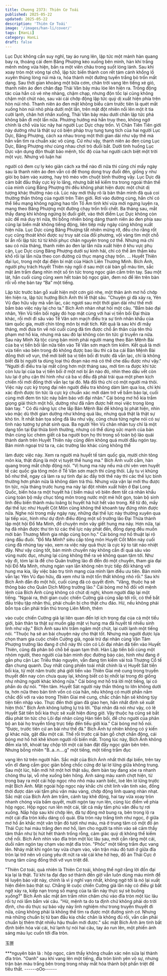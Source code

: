 ```yaml
---
title: Chương 2373: Thiên Cơ Toái
published: 2025-05-22
updated: 2025-05-22
description: 'Thiên Cơ Toái'
image: '/images/han-li/cover/'
tags: [HanLi]
category: HanLi
draft: false
---
```


Lục Dực không cần suy nghĩ, tay áo rung lên, lập tức một mảnh
hàn quang bay ra, thoáng cái đem Băng Phượng kéo xuống bên
mình, hàn khí trắng mênh mông vừa hiện, bắn ra một viên châu
trong suốt lóng lánh. Sau khi xoay tròn một vòng tại chỗ, lập tức
biến thành con rết tám cánh khổng lồ xuyên thủng lòng núi mà ra,
hóa thành một đường tuyến trắng bỏ trốn mất dạng.
Sau thời gian khoảng một bữa cơm, chân trời vang lên tiếng xé
gió, thanh niên áo đen chân đạp Thải Vân bảy màu lóe lên hiện
ra.
Trông động tác của hắn cỏ vẻ nhẹ nhàng, chậm chạp, nhưng độn
tốc lại cũng không chậm một chút nào, sau vài cái chớp động lập
tức quỷ dị xuất hiện phía trên hòn núi nhỏ.
Thanh niên áo đen mặt không biểu cảm trước tiên là quét mắt
xuống hòn núi nhỏ phía dưới một lần, trên mặt đột nhiên nổi lên
một ít tia cười lạnh, chân hơi nhấn xuống, Thải Vân bảy màu dưới
chân lập tức phá không bắn đi một lần nữa.
Phương hướng mà hắn truy theo, không ngờ chính là chỗ vừa lúc
nãy hai người Lục Dực chạy trốn.
Vị Chân Tiên Tiên giới này dường như là thật sự có biện pháp
truy tung tung tích của hai người Lục Dực, Băng Phượng, cách xa
nhau trong một thời gian dài như vậy thế mà hắn vẫn tìm ra
chuẩn xác vô cùng.
Cứ như vậy, thanh niên áo đen cùng Lục Dực, Băng Phượng như
cùng nhau chơi trò đuổi bắt.
Dưới tình huống Lục Dực vận dụng độn thuật bảo mệnh, tốc độ
của hai người cách biệt một trời một vực. Nhưng vô luận hai

người có đem cự ly kéo giãn cách xa thế nào đi nữa thì cũng chỉ
mấy ngày sau là thanh niên áo đen vẫn có để thong dong truy
đuổi đến, giống y như giòi bọ bám vào xương, hay trò mèo vờn
chuột bình thường vậy.
Lục Dực đã cảm bắt đầu thấy cực kỳ lo lắng, nhưng bất kể kiểm
tra trong ngoài thân thể của mình cùng Băng Phượng thì đều
không phát hiện được một chút dị tượng khác thường nào cả. Lúc
này mới thấy rõ là bản thân mình đã quá coi thường thần thông
của người trên Tiên giới.
Rơi vào đường cùng, hắn chỉ có thể liều mạng không ngừng hao
tổn Tố Âm tinh khí vừa mới ngưng luyện ra, mang theo Băng
Phượng một đường chạy trốn trối chết.
Ba tháng sau, mắt thấy đang khi không ngừng bị đuổi giết, vào
thời điểm Lục Dực không còn sức để mà duy trì nữa, thì bỗng
nhiên bóng dáng thanh niên áo đen phía sau cũng lại biến mất
không tiếng động, liên tiếp mấy ngày cũng không xuất hiện nữa.
Lục Dực cùng Băng Phượng tất nhiên mừng rỡ, đều cho rằng rốt
cục cũng thoát khỏi được sự truy sát của đối phương, vội vàng
tìm một chỗ bí ẩn rồi lập tức từ từ khôi phục chân nguyên trong
cơ thể.
Nhưng mà chỉ sau có nửa tháng, thanh niên áo đen lại lần nữa
xuất hiện ở khu vực phụ cận, Lục Dực cùng Băng Phượng dưới
sự kinh hãi, chỉ có thể âm thầm kêu khổ rồi lại lần nữa theo con
đường cũ thục mạng chạy trốn.
...
Huyết Thiên đại lục, trong một đại điện bí mật của Hách Liên
Thương Minh. Bích Ảnh, người phụ trách Huyết Thiên này ngồi ở
sau một cái bàn gỗ màu tím, sắc mặt âm trầm đang nhìn một số
tin tức trong ngọc giản cầm trên tay.
Sau một lát, hắn cuối cùng cũng xem hết toàn bộ ngọc giản, đem
nó để lên trên bàn rồi vỗ nhẹ bàn tay “Ba” một tiếng.

Lập tức trước bàn gỗ xuất hiện một cơn gió nhẹ, một thân ảnh
mơ hồ chớp lên hiện ra, lập tức hướng Bích Ảnh thi lễ thật sâu.
"Chuyện gì đã xảy ra, Yên Vũ đạo hữu vậy mà vẫn lạc, các ngươi
sau một thời gian dài như thế mới bẩm báo việc này lại cho ta."
Bích Ảnh nhàn nhạt hỏi một câu.
"Bẩm báo đại nhân, Yên Vũ tiền bối ngày đó họp mặt cùng với hai
vị tiền bối Đại thừa khác, rồi mới đi sâu vào Tề Vân sơn mạch
điều tra sự tình nhân khẩu của tám quốc gia, mười chín tông môn
bị mất tích. Kết quả là sau khi đi mấy tháng, mới đưa tin về nói
cuối cùng đã tìm được chổ ẩn thân của tên thủ phạm mơ hồ kia,
nhưng mà sau đó lại không còn tin tức gì truyền ra nữa. Sau này
Minh Xà tộc cùng bản minh phái người mang theo Bản Mệnh Bài
của ba vị tiền bối lần nữa tiến vào Tề Vân sơn mạch tìm kiếm. Kết
quả là mới vừa tiến vào bên trong đó không được bao lâu thì cả
ba cái Bản Mệnh Bài đồng thời vỡ vụn, thế mới biết ba vị tiền bối
đi trước đã vẫn lạc, chỉ là không biết đã bị người ta dùng loại thủ
đoạn nào mà có thể che dấu được như vậy."
"Người đi điều tra lại mất công hơn một tháng sau, mới tìm ra
được khí tức còn lưu lại của ba vị tiền bối ở một nơi bí ẩn nào đó,
nhìn theo dấu vết còn lưu lại ở phụ cận thì hình như cả ba vị đều
đã phải trải qua một phen kịch chiến rồi mới đồng thời vẫn lạc tại
đó. Mà đối thủ chỉ có một người mà thôi. Việc này cực kỳ trọng
đại nên người điều tra không dám làm qua loa, chỉ khi xác định
được tin tức là cực kỳ chuẩn xác mới dám trở về bẩm báo lại,
cuối cùng mới đem tin tức này bẩm báo với đại nhân.” Cái bóng
mơ hồ kia trầm giọng giải thích một hồi, dường như đã nắm được
hết mọi việc trong lòng bàn tay.
" Có đủ năng lực che lấp Bản Mệnh Bài để không bị phát hiện,
nhìn vào mặc dù thời gian dường như không quá lâu, nhưng quả
thật là thật sự khó tin. Ít nhất bản tọa sống đã lâu như vậy, cũng
chưa từng nghe nói có sự tình nào tương tự phát sinh qua. Ba
người Yên Vũ chân nhân tuy chỉ là một dạng tồn tại Đại thừa bình
thường, nhưng có thể dùng sức mạnh của bản thân cùng lúc
chém giết cả ba người bọn họ thì trong số toàn bộ lão quái thành
danh trên Huyết Thiên này cũng đếm không quá mười đầu ngón
tay. Bản minh ngoại trừ ta ra, các trưởng lão khác cũng không thể

làm được việc này. Xem ra người mà huyết tế tám quốc gia, mười
chín tông môn kia, thật đúng là một vị tuyệt thế hung ma." Bích
Ảnh vuốt cằm, hàn quang trong mắt chớp động nói.
"Vị hung ma này nếu mà chỉ vẻn ven huyết tế các quốc gia tông
môn ở Tề Vân sơn mạch thì cũng thôi. Lấy tu vi khủng bố như
thế, ngay cả làm ra sự tình đại ác đầy trời thế này thì các thế lực
bình thường hơn phân nửa là không dám trả thù. Nhưng vừa vặn
lại mới thu được tin tức, nửa tháng trước hung ma này lại đột
nhiên xuất hiện ở Đại Long Quốc, biến hóa ra một huyết hà ( biển
máu) vô biên đem tất cả nhân khẩu cùng toàn bộ mấy chục tông
môn trong nước một mẻ hốt gọn, toàn bộ sinh linh đều biến thành
máu loãng bị huyết hà hút hết vào trong. Kể từ đó, mấy đại thế
lực như Huyết Côt Môn cũng không thể khoanh tay đứng nhìn
được nữa. Nghe nói trong mấy ngày nay, những đại thế lực này
thường xuyên qua lại tiếp xúc, hình như dự định điều động một số
trưởng lão Đại Thừa thành lập một hội Đồ Ma Minh, để chuyên
môn vây giết hung ma này. Hơn nữa, tại hạ đã nhận được thư tín
từ các thế lực này phát đến, đồng dạng đều muốn mời bản
Thương Minh gia nhập cùng bọn họ." Cái bóng mơ hồ thuật lại rõ
ràng đầu đuôi.
"Đồ Ma Minh? siêu cấp tông môn Huyết Cốt Môn này cuối cùng
đã nhúng tay vào, xem ra việc này quả thực là cực kỳ to tát náo
nhiệt đây. Như vậy cũng tốt, bản minh chuyến này không cần đi
quá sâu vào vũng nước đục, nhưng lại cũng không thể ra vẻ
không quan tâm tới. Như vậy đi, tóm lại là để cho Quân trưởng
lão đi đến đó một chuyến, tham gia đại hội Đồ Ma Minh, nhưng
ngàn vạn lần không nên trực tiếp đối kháng với hung ma kia, lấy
việc bảo trụ tính mạng của mình làm điều ưu tiên. Bản minh vẫn
lạc Yên Vũ đạo hữu, đã xem như là một tổn thất không nhỏ rồi."
Sau khi Bích Ảnh đắn đo một hồi, cuối cùng đã có quyết định.
"Vâng, thuộc hạ sẽ thông báo cho Quân Dịch Mộng trưởng lão."
Cái bóng mơ hồ đối với mệnh lệnh của Bích Ảnh cũng không có
chút dị nghị, khom người đáp lại một tiếng.
"Ngoài ra, thời gian cuộc chiến Cường giả cũng sắp tới rồi, có thể
bắt đầu triệu tập nhân thủ, phải chuẩn bị cho thật chu đáo. Hừ,
nếu không phải bổn tọa cần phải trấn thủ trong Liên Minh, thêm

vào cuộc chiến Cường giả lại liên quan đến lợi ích trọng đại của
cả một tiểu giới, bản thân ta thật sự muốn gặp mặt vị hung ma đã
huyết tế nhiều sinh linh như vậy." Bích Ảnh sau khi trầm ngâm
một chút, lại cười lạnh một tiếng nói.
"Thuộc hạ sẽ an bài chuyện này cho thật tốt. Nhưng mà người
được lựa chọn tham gia cuộc chiến Cường giả, ngoài trừ đại
nhân cùng Văn Tâm Phượng trưởng lão đang ở chỗ này thì còn
có Lôi đại nhân đã tiến vào Huyết Thiên, cũng đã phân bổ chỗ bế
quan tạm thời. Hàn Lập tiền bối cùng một nhóm người, theo
người của bản minh dọc đường báo cáo, hình như đang ở gần
phụ cận Lạc Triều thảo nguyên, vẫn đang tìm kiếm vài toà
Thượng Cổ tế đàn chung quanh. Duy nhất cũng phiền toái nhất
chính là vị Huyết Sát tiền bối kia, từ một năm trước phá giới tiến
vào Thiên Giai mê cung trong truyền thuyết đến nay còn chưa
quay lại, không biết có bị nhốt lại trong đó giống như những người
khác không nữa." Cái bóng mơ hồ trả lời một tiếng, lại có phần do
dự nói.
"Yên tâm. Huyết Sát người này thần thông to lớn không dưới ta,
hơn nữa theo bản tính vốn có của hắn, nếu không có mười phần
nắm chắc đối với ra vào trong Thiên Giai mê cung, chắc chắn hắn
sẽ không tùy tiện tiến nhập vào. Thực đến thời gian đã giao hẹn,
hắn nhất định sẽ xuất hiện thôi." Bích Ảnh không lưỡng lự trả lời.
"Đại nhân đã nói như vậy, có lẽ Huyết Sát tiền bối kia thực sẽ xuất
hiện đúng giờ. Vậy thuộc hạ cũng sẽ bắt đầu phát tin tức cho Lôi
đại nhân cũng Hàn tiền bối, để cho người của phân bộ an bài họ
truyền tống trực tiếp đến tiểu giới kia." Cái bóng mơ hồ nói.
"Được, trước tiên cứ an bài như thế đã." Bích Ảnh tự nhiên không
có ý kiến gì khác nữa, gật đầu một cái.
Thế rồi trước cái bàn gỗ chợt chấn động, cái bóng mơ hồ hơi khẽ
khom người rồi biến mất.
Trong lúc này, Bích Ảnh không đếm xỉa tới, khoát tay chộp tới một
cái bàn đặt đầy ngọc giản bên trên.
Nhưng bỗng nhiên "B..a..n....g" một tiếng, một tiếng trầm đục

vang lên từ trên người hắn.
Sắc mặt của Bích Ảnh nhất thời đại biến, trên tay vốn dĩ đang
cầm giọc giản bỗng chốc cứng đơ lại lơ lửng giữa không trung.
Sau một lúc, hắn mới hít một hơi thật sâu, đem bàn tay đang xòe
ra nhanh chóng thu lại, vỗ nhẹ xuống bên hông.
Ánh sáng màu xanh chợt hiện, từ trong bay ra một cái hộp ngọc
nho nhỏ màu xanh biếc, loé lên lơ lửng trước mặt Bích Ảnh.
Mặt ngoài hộp ngọc này khắc chi chít linh văn tinh xảo, đồng thời
được dán vài tấm phù văn màu vàng, chớp động linh quang nhàn
nhạt.
Sắc mặt của Bích Ảnh âm trầm, cánh tay khẽ động, hai tay vừa
xoay tròn nhanh chóng vừa bấm quyết, mười ngón tay run lên,
cùng lúc điểm về phía hộp ngọc.
Hộp ngọc run lên một cái, tất cả mấy tấm phù văn đều tự rơi
xuống.
Nắp hộp sau khi chớp lên, đã tự động mở bung ra, bên trong lộ ra
một cái đĩa tròn kiểu dáng cổ quái.
Đĩa tròn này trắng tinh như ngọc, ở giữa mơ hồ ấn khắc một văn
trận đỏ tươi như máu, mà ở trung tâm có một đồ án Thái Cực hai
màu trắng đen mơ hồ, làm cho người ta nhìn vào sẽ cảm thấy
tâm thần như bị hút hết thành trống rỗng, cảm giác quỷ dị không
thể kiềm chế nổi.
Bích Ảnh nhìn vào đĩa tròn một lúc lâu sau, mới cắn răng một cái,
duỗi năm ngón tay chạm vào mặt đĩa tròn.
"Phốc” một tiếng trầm đục vang lên.
Nháy mắt khi ngón tay vừa chạm vào, văn trận màu đỏ tươi ở
giữa đĩa tròn lại trở nên vô cùng yêu ớt nứt ra vài cái khe hở hẹp,
đồ án Thái Cực ở trung tâm cũng đồng thời vỡ vụn triệt để.

"Thiên Cơ toái, quả nhiên là Thiên Cơ toái, không thể ngờ rằng lời
đồn đại kia lại là thật. Từ khi ta đại đạo sơ thành đến giờ vẫn luôn
dùng máu mình để tế luyện bảo vật này, chính là vì ý nghĩ vạn
nhất, không ngờ tới là nó lại xuất hiện điềm báo thật sự. Chẳng lẽ
cuộc chiến Cường giả lần này có điều gì bất ngờ xảy ra, kiếp nạn
trong số mạng của ta lần này thực sự sẽ buông xuống?" Bích Ảnh
sắc mặt âm trầm nhìn chăm chú vào đĩa tròn một lúc lâu rồi tự nói
lẩm bẩm vài câu.
"Hừ, mệnh ta do ta định chứ không phải do trời định, cho dù thực
sự bảo vậy này linh nghiệm như trong truyền thuyết đi nữa, cũng
không phải là không thể tìm ra được một đường sinh cơ. Nhưng
mà những chuẩn bị từ ban đầu kia chắc chắn là không đủ rồi, vẫn
cần phải chuẩn bị thêm thật nhiều hậu thuẫn mới được." sắc mặt
Bích Ảnh âm tình bất định biến hóa vài cái, hừ lạnh tự nói hai câu,
tay áo run lên, một phiến ánh sáng màu lục cuốn tới đĩa tròn.

玉匣

***nguyên bản là
: hộp ngọc, cảm thấy không chuẩn xác nên
sửa lại thành đĩa tròn.
"Oanh" sau khi vang lên một tiếng, đĩa tròn bình yên vô sự, nhưng
trận bàn màu trắng bên trong trong nháy mắt hóa thành bột phấn
triệt để tiêu thất.
------oOo------
